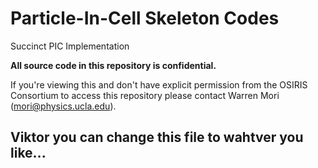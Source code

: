 # Particle-In-Cell Skeleton Codes
Succinct PIC Implementation 

__All source code in this repository is confidential.__

If you're viewing this and don't have explicit permission from the OSIRIS Consortium to access this repository please contact Warren Mori (mori@physics.ucla.edu).

## Viktor you can change this file to wahtver you like...
